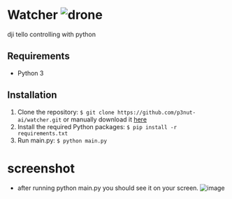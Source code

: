 # Watcher ![drone](https://user-images.githubusercontent.com/49468484/187116040-61479109-a27f-419d-ae65-42c9f32a1b50.gif) 

dji tello controlling with python

## Requirements

* Python 3

## Installation

1. Clone the repository: `$ git clone https://github.com/p3nut-ai/watcher.git` or manually download it [here](https://github.com/p3nut-ai/watcher.git)
2. Install the required Python packages: `$ pip install -r requirements.txt`
3. Run main.py: `$ python main.py `

# screenshot
- after running python main.py you should see it on your screen. 
![image](https://user-images.githubusercontent.com/49468484/187116579-71f2378d-6e3a-4a28-b1b1-59e1f1648299.png)
